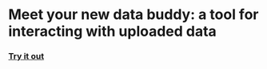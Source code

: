 # Meet your new data buddy: a tool for interacting with uploaded data

### [Try it out](https://ericmuckley.github.io/data-buddy)
